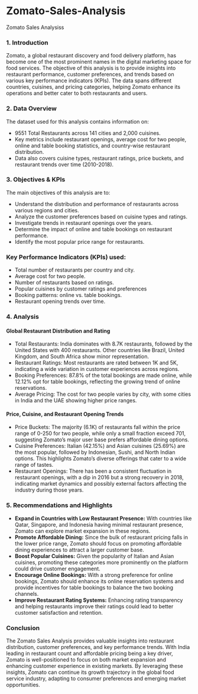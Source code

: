 # Zomato-Sales-Analysis
Zomato Sales Analysiss
<H3> 1. Introduction </H3>
<p>Zomato, a global restaurant discovery and food delivery platform, has become one of the most prominent names in the digital marketing space for food services. The objective of this analysis is to provide insights into restaurant performance, customer preferences, and trends based on various key performance indicators (KPIs). The data spans different countries, cuisines, and pricing categories, helping Zomato enhance its operations and better cater to both restaurants and users.</p>

<H3>2. Data Overview</H3>
<P>The dataset used for this analysis contains information on:
  
  - 9551 Total Restaurants across 141 cities and 2,000 cuisines.
  - Key metrics include restaurant openings, average cost for two people, online and table booking statistics, and country-wise restaurant distribution.
  - Data also covers cuisine types, restaurant ratings, price buckets, and restaurant trends over time (2010-2018).</P>

  <H3>3. Objectives & KPIs</H3>
  <P>The main objectives of this analysis are to:
 
  - Understand the distribution and performance of restaurants across various regions and cities.
  - Analyze the customer preferences based on cuisine types and ratings.
  - Investigate trends in restaurant openings over the years.
  - Determine the impact of online and table bookings on restaurant performance.
  - Identify the most popular price range for restaurants.</P>

  <H3>Key Performance Indicators (KPIs) used:</H3>

 - Total number of restaurants per country and city.
 -  Average cost for two people.
 -  Number of restaurants based on ratings.
 -  Popular cuisines by customer ratings and preferences
 -  Booking patterns: online vs. table bookings.
 -  Restaurant opening trends over time.

<H3>4. Analysis</H3>
<H4>Global Restaurant Distribution and Rating</H4>
 
 - Total Restaurants: India dominates with 8.7K restaurants, followed by the United States with 400 restaurants. Other countries like Brazil, United Kingdom, and South Africa show minor representation.
 - Restaurant Ratings: Most restaurants are rated between 1K and 5K, indicating a wide variation in customer experiences across regions.
 - Booking Preferences: 87.8% of the total bookings are made online, while 12.12% opt for table bookings, reflecting the growing trend of online reservations.
 - Average Pricing: The cost for two people varies by city, with some cities in India and the UAE showing higher price ranges.

<H4>Price, Cuisine, and Restaurant Opening Trends</H4>
 
 - Price Buckets: The majority (6.1K) of restaurants fall within the price range of 0-250 for two people, while only a small fraction exceed 701, suggesting Zomato’s major user base prefers affordable dining options.
 - Cuisine Preferences: Italian (42.15%) and Asian cuisines (25.69%) are the most popular, followed by Indonesian, Sushi, and North Indian options. This highlights Zomato’s diverse offerings that cater to a wide range of tastes.
 - Restaurant Openings: There has been a consistent fluctuation in restaurant openings, with a dip in 2016 but a strong recovery in 2018, indicating market dynamics and possibly external factors affecting the industry during those years.

<H3>5. Recommendations and Highlights</H3>

- <B>Expand in Countries with Low Restaurant Presence:</B> With countries like Qatar, Singapore, and Indonesia having minimal restaurant presence, Zomato can explore market expansion in these regions.
- <B>Promote Affordable Dining:</B> Since the bulk of restaurant pricing falls in the lower price range, Zomato should focus on promoting affordable dining experiences to attract a larger customer base.
- <B>Boost Popular Cuisines:</B> Given the popularity of Italian and Asian cuisines, promoting these categories more prominently on the platform could drive customer engagement.
- <B>Encourage Online Bookings:</B> With a strong preference for online bookings, Zomato should enhance its online reservation systems and provide incentives for table bookings to balance the two booking channels.
- <B>Improve Restaurant Rating Systems:</B> Enhancing rating transparency and helping restaurants improve their ratings could lead to better customer satisfaction and retention.

<H3>Conclusion</H3>
<P>The Zomato Sales Analysis provides valuable insights into restaurant distribution, customer preferences, and key performance trends. With India leading in restaurant count and affordable pricing being a key driver, Zomato is well-positioned to focus on both market expansion and enhancing customer experience in existing markets. By leveraging these insights, Zomato can continue its growth trajectory in the global food service industry, adapting to consumer preferences and emerging market opportunities.</P>

